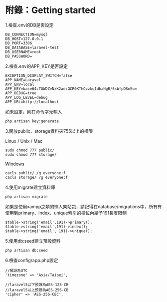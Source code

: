 # 附錄：Getting started

1.檢查.env的DB是否設定

```
DB_CONNECTION=mysql
DB_HOST=127.0.0.1
DB_PORT=3306
DB_DATABASE=laravel-test
DB_USERNAME=root
DB_PASSWORD=
```

2.檢查.env的APP\_KEY是否設定

```
EXCEPTION_DISPLAY_SWITCH=false
APP_NAME=Laravel
APP_ENV=local
APP_KEY=base64:TGWDZvNzK2aezGCR0XThQczkq1dhaNgR/SsbfpDSnEo=
APP_DEBUG=true
APP_LOG_LEVEL=debug
APP_URL=http://localhost
```

如未設定，則在命令字元輸入

```
php artisan key:generate
```

3.開放public、storage資料夾755以上的權限

Linux / Unix / Mac

```
sudo chmod 777 public/
sudo chmod 777 storage/
```

Windows

```
cacls public/ /g everyone:f
cacls storage/ /g everyone:f
```

4.使用migrate建立資料庫

```
php artisan migrate
```

如果是使用xampp之類的懶人架站包，請記得在database/migrations中，所有有使用到primary、index、unique索引的欄位內給予191長度限制

```
$table->string('email',191)->primary();
$table->string('email',191)->index();
$table->string('email', 191)->unique();
```

5.使用db:seed建立預設資料

```
php artisan db:seed
```

6.檢查config/app.php設定

```
//預設為UTC
'timezone' => 'Asia/Taipei',

//laravel5以下預設為AES-128-CB
//laravel5以上預設為AES-256-CB
'cipher' => 'AES-256-CBC',
```



